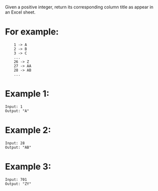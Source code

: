 Given a positive integer, return its corresponding column title as appear in an Excel sheet.

# For example:
```
    1 -> A
    2 -> B
    3 -> C
    ...
    26 -> Z
    27 -> AA
    28 -> AB 
    ...
```
# Example 1:
```
Input: 1
Output: "A"
```
# Example 2:
```
Input: 28
Output: "AB"
```
# Example 3:
```
Input: 701
Output: "ZY"
```
